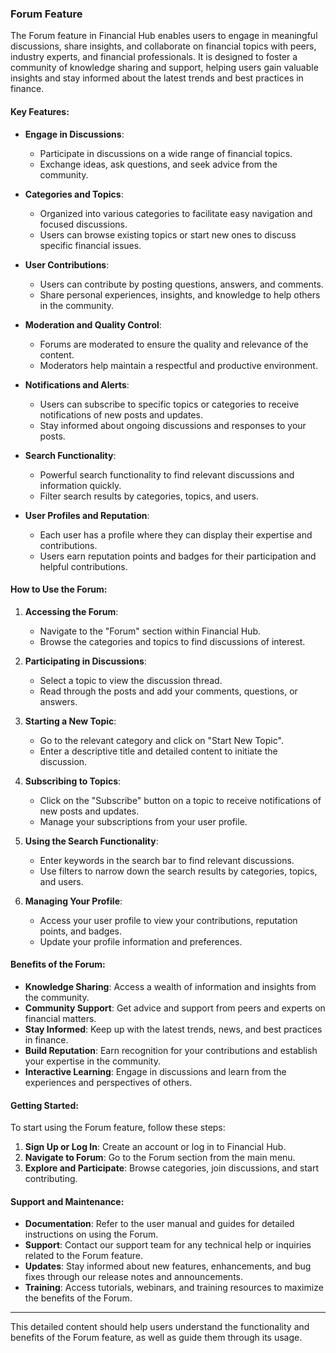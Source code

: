 

### Forum Feature

The Forum feature in Financial Hub enables users to engage in meaningful discussions, share insights, and collaborate on financial topics with peers, industry experts, and financial professionals. It is designed to foster a community of knowledge sharing and support, helping users gain valuable insights and stay informed about the latest trends and best practices in finance.

#### Key Features:

- **Engage in Discussions**:
  - Participate in discussions on a wide range of financial topics.
  - Exchange ideas, ask questions, and seek advice from the community.

- **Categories and Topics**:
  - Organized into various categories to facilitate easy navigation and focused discussions.
  - Users can browse existing topics or start new ones to discuss specific financial issues.

- **User Contributions**:
  - Users can contribute by posting questions, answers, and comments.
  - Share personal experiences, insights, and knowledge to help others in the community.

- **Moderation and Quality Control**:
  - Forums are moderated to ensure the quality and relevance of the content.
  - Moderators help maintain a respectful and productive environment.

- **Notifications and Alerts**:
  - Users can subscribe to specific topics or categories to receive notifications of new posts and updates.
  - Stay informed about ongoing discussions and responses to your posts.

- **Search Functionality**:
  - Powerful search functionality to find relevant discussions and information quickly.
  - Filter search results by categories, topics, and users.

- **User Profiles and Reputation**:
  - Each user has a profile where they can display their expertise and contributions.
  - Users earn reputation points and badges for their participation and helpful contributions.

#### How to Use the Forum:

1. **Accessing the Forum**:
   - Navigate to the "Forum" section within Financial Hub.
   - Browse the categories and topics to find discussions of interest.

2. **Participating in Discussions**:
   - Select a topic to view the discussion thread.
   - Read through the posts and add your comments, questions, or answers.

3. **Starting a New Topic**:
   - Go to the relevant category and click on "Start New Topic".
   - Enter a descriptive title and detailed content to initiate the discussion.

4. **Subscribing to Topics**:
   - Click on the "Subscribe" button on a topic to receive notifications of new posts and updates.
   - Manage your subscriptions from your user profile.

5. **Using the Search Functionality**:
   - Enter keywords in the search bar to find relevant discussions.
   - Use filters to narrow down the search results by categories, topics, and users.

6. **Managing Your Profile**:
   - Access your user profile to view your contributions, reputation points, and badges.
   - Update your profile information and preferences.

#### Benefits of the Forum:

- **Knowledge Sharing**: Access a wealth of information and insights from the community.
- **Community Support**: Get advice and support from peers and experts on financial matters.
- **Stay Informed**: Keep up with the latest trends, news, and best practices in finance.
- **Build Reputation**: Earn recognition for your contributions and establish your expertise in the community.
- **Interactive Learning**: Engage in discussions and learn from the experiences and perspectives of others.

#### Getting Started:

To start using the Forum feature, follow these steps:

1. **Sign Up or Log In**: Create an account or log in to Financial Hub.
2. **Navigate to Forum**: Go to the Forum section from the main menu.
3. **Explore and Participate**: Browse categories, join discussions, and start contributing.

#### Support and Maintenance:

- **Documentation**: Refer to the user manual and guides for detailed instructions on using the Forum.
- **Support**: Contact our support team for any technical help or inquiries related to the Forum feature.
- **Updates**: Stay informed about new features, enhancements, and bug fixes through our release notes and announcements.
- **Training**: Access tutorials, webinars, and training resources to maximize the benefits of the Forum.

---

This detailed content should help users understand the functionality and benefits of the Forum feature, as well as guide them through its usage.
